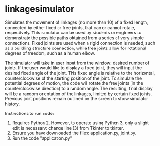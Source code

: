 # linkagesimulator

Simulates the movement of linkages (no more than 10) of a fixed length, connected by either fixed or free joints, that can or cannot rotate, respectively. 
This simulator can be used by students or engineers to demonstrate the possible paths obtained from a series of very simple connections. Fixed joints are used when a rigid connection is needed, such as a buildling structure connection, while free joints allow for rotational degrees of freedom, such as a human elbow. 

The simulator will take in user input from the window: desired number of joints. If the user would like to display a fixed joint, they will input the desired fixed angle of the joint. This fixed angle is relative to the horizontal, counterclockwise of the starting position of the joint. To simulate the potential degrees of motion, the code will rotate the free joints (in the counterclockwise direction) to a random angle. The resulting, final display will be a random orientation of the linkages, limited by certain fixed joints. Previous joint positions remain outlined on the screen to show simulator history. 

Instructions to run code: 
1. Requires Python 2. However, to operate using Python 3, only a slight edit is necessary: change line (3) from Tkinter to tkinter. 
2. Ensure you have downloaded the files: application.py, joint.py. 
3. Run the code "application.py"
